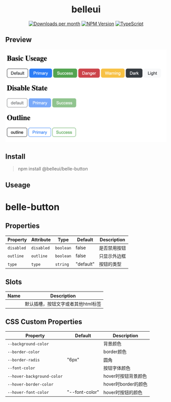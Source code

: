 <!-- ⚠️ This README has been generated from the file(s) "/Users/wusong/Code/github-project/belleui/packages/belle-button/readme/blueprint.md" ⚠️--><h1 align="center">belleui</h1>

<p align="center">
		<a href="https://npmcharts.com/compare/@belleui/belle-button?minimal=true"><img alt="Downloads per month" src="https://img.shields.io/npm/dm/@belleui/belle-button.svg" height="20"/></a>
<a href="https://www.npmjs.com/package/@belleui/belle-button"><img alt="NPM Version" src="https://img.shields.io/npm/v/@belleui/belle-button.svg" height="20"/></a>
<a href="https://github.com/badges/shields"><img alt="TypeScript" src="https://img.shields.io/npm/types/@belleui/belle-button" height="20"/></a>
	</p>



[](#preview)

## Preview

![screent shot](./image/screenshot.png)


[](#install)

## Install

> npm install @belleui/belle-button


[](#useage)

## Useage


[](#belle-button)

# belle-button


[](#properties)

## Properties

| Property   | Attribute  | Type      | Default   | Description |
|------------|------------|-----------|-----------|-------------|
| `disabled` | `disabled` | `boolean` | false     | 是否禁用按钮      |
| `outline`  | `outline`  | `boolean` | false     | 只显示外边框      |
| `type`     | `type`     | `string`  | "default" | 按钮的类型       |


[](#slots)

## Slots

| Name | Description         |
|------|---------------------|
|      | 默认插槽，按钮文字或者其他html标签 |


[](#css-custom-properties)

## CSS Custom Properties

| Property                   | Default        | Description     |
|----------------------------|----------------|-----------------|
| `--background-color`       |                | 背景颜色            |
| `--border-color`           |                | border颜色        |
| `--border-radis`           | "6px"          | 圆角              |
| `--font-color`             |                | 按钮字体颜色          |
| `--hover-background-color` |                | hover时按钮背景颜色    |
| `--hover-border-color`     |                | hover时border的颜色 |
| `--hover-font-color`       | "--font-color" | hover时按钮的颜色     |

